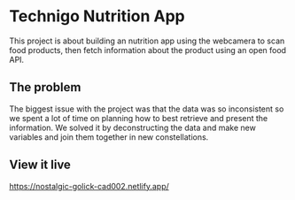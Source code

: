 # Technigo Nutrition App

This project is about building an nutrition app using the webcamera to scan food products, then fetch information about the product using an open food API. 

## The problem

The biggest issue with the project was that the data was so inconsistent so we spent a lot of time on planning how to best retrieve and present the information. We solved it by deconstructing the data and make new variables and join them together in new constellations.

## View it live

https://nostalgic-golick-cad002.netlify.app/
